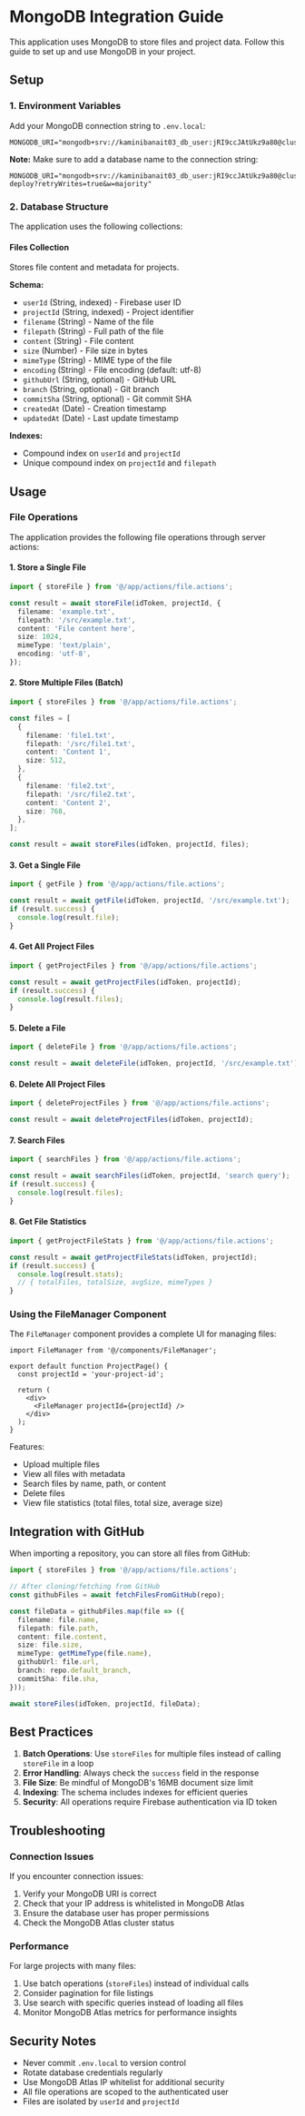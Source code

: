 # MongoDB Integration Guide

This application uses MongoDB to store files and project data. Follow this guide to set up and use MongoDB in your project.

## Setup

### 1. Environment Variables

Add your MongoDB connection string to `.env.local`:

```env
MONGODB_URI="mongodb+srv://kaminibanait03_db_user:jRI9ccJAtUkz9a80@cluster0.kluami9.mongodb.net/"
```

**Note:** Make sure to add a database name to the connection string:
```env
MONGODB_URI="mongodb+srv://kaminibanait03_db_user:jRI9ccJAtUkz9a80@cluster0.kluami9.mongodb.net/mcp-deploy?retryWrites=true&w=majority"
```

### 2. Database Structure

The application uses the following collections:

#### Files Collection
Stores file content and metadata for projects.

**Schema:**
- `userId` (String, indexed) - Firebase user ID
- `projectId` (String, indexed) - Project identifier
- `filename` (String) - Name of the file
- `filepath` (String) - Full path of the file
- `content` (String) - File content
- `size` (Number) - File size in bytes
- `mimeType` (String) - MIME type of the file
- `encoding` (String) - File encoding (default: utf-8)
- `githubUrl` (String, optional) - GitHub URL
- `branch` (String, optional) - Git branch
- `commitSha` (String, optional) - Git commit SHA
- `createdAt` (Date) - Creation timestamp
- `updatedAt` (Date) - Last update timestamp

**Indexes:**
- Compound index on `userId` and `projectId`
- Unique compound index on `projectId` and `filepath`

## Usage

### File Operations

The application provides the following file operations through server actions:

#### 1. Store a Single File

```typescript
import { storeFile } from '@/app/actions/file.actions';

const result = await storeFile(idToken, projectId, {
  filename: 'example.txt',
  filepath: '/src/example.txt',
  content: 'File content here',
  size: 1024,
  mimeType: 'text/plain',
  encoding: 'utf-8',
});
```

#### 2. Store Multiple Files (Batch)

```typescript
import { storeFiles } from '@/app/actions/file.actions';

const files = [
  {
    filename: 'file1.txt',
    filepath: '/src/file1.txt',
    content: 'Content 1',
    size: 512,
  },
  {
    filename: 'file2.txt',
    filepath: '/src/file2.txt',
    content: 'Content 2',
    size: 768,
  },
];

const result = await storeFiles(idToken, projectId, files);
```

#### 3. Get a Single File

```typescript
import { getFile } from '@/app/actions/file.actions';

const result = await getFile(idToken, projectId, '/src/example.txt');
if (result.success) {
  console.log(result.file);
}
```

#### 4. Get All Project Files

```typescript
import { getProjectFiles } from '@/app/actions/file.actions';

const result = await getProjectFiles(idToken, projectId);
if (result.success) {
  console.log(result.files);
}
```

#### 5. Delete a File

```typescript
import { deleteFile } from '@/app/actions/file.actions';

const result = await deleteFile(idToken, projectId, '/src/example.txt');
```

#### 6. Delete All Project Files

```typescript
import { deleteProjectFiles } from '@/app/actions/file.actions';

const result = await deleteProjectFiles(idToken, projectId);
```

#### 7. Search Files

```typescript
import { searchFiles } from '@/app/actions/file.actions';

const result = await searchFiles(idToken, projectId, 'search query');
if (result.success) {
  console.log(result.files);
}
```

#### 8. Get File Statistics

```typescript
import { getProjectFileStats } from '@/app/actions/file.actions';

const result = await getProjectFileStats(idToken, projectId);
if (result.success) {
  console.log(result.stats);
  // { totalFiles, totalSize, avgSize, mimeTypes }
}
```

### Using the FileManager Component

The `FileManager` component provides a complete UI for managing files:

```tsx
import FileManager from '@/components/FileManager';

export default function ProjectPage() {
  const projectId = 'your-project-id';
  
  return (
    <div>
      <FileManager projectId={projectId} />
    </div>
  );
}
```

Features:
- Upload multiple files
- View all files with metadata
- Search files by name, path, or content
- Delete files
- View file statistics (total files, total size, average size)

## Integration with GitHub

When importing a repository, you can store all files from GitHub:

```typescript
import { storeFiles } from '@/app/actions/file.actions';

// After cloning/fetching from GitHub
const githubFiles = await fetchFilesFromGitHub(repo);

const fileData = githubFiles.map(file => ({
  filename: file.name,
  filepath: file.path,
  content: file.content,
  size: file.size,
  mimeType: getMimeType(file.name),
  githubUrl: file.url,
  branch: repo.default_branch,
  commitSha: file.sha,
}));

await storeFiles(idToken, projectId, fileData);
```

## Best Practices

1. **Batch Operations**: Use `storeFiles` for multiple files instead of calling `storeFile` in a loop
2. **Error Handling**: Always check the `success` field in the response
3. **File Size**: Be mindful of MongoDB's 16MB document size limit
4. **Indexing**: The schema includes indexes for efficient queries
5. **Security**: All operations require Firebase authentication via ID token

## Troubleshooting

### Connection Issues

If you encounter connection issues:

1. Verify your MongoDB URI is correct
2. Check that your IP address is whitelisted in MongoDB Atlas
3. Ensure the database user has proper permissions
4. Check the MongoDB Atlas cluster status

### Performance

For large projects with many files:

1. Use batch operations (`storeFiles`) instead of individual calls
2. Consider pagination for file listings
3. Use search with specific queries instead of loading all files
4. Monitor MongoDB Atlas metrics for performance insights

## Security Notes

- Never commit `.env.local` to version control
- Rotate database credentials regularly
- Use MongoDB Atlas IP whitelist for additional security
- All file operations are scoped to the authenticated user
- Files are isolated by `userId` and `projectId`
